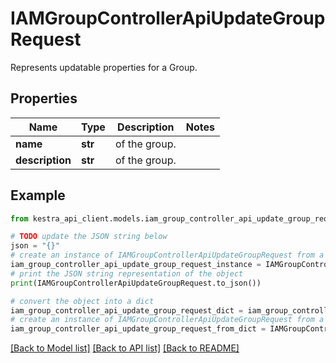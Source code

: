 # IAMGroupControllerApiUpdateGroupRequest

Represents updatable properties for a Group.

## Properties

Name | Type | Description | Notes
------------ | ------------- | ------------- | -------------
**name** | **str** | of the group. | 
**description** | **str** | of the group. | 

## Example

```python
from kestra_api_client.models.iam_group_controller_api_update_group_request import IAMGroupControllerApiUpdateGroupRequest

# TODO update the JSON string below
json = "{}"
# create an instance of IAMGroupControllerApiUpdateGroupRequest from a JSON string
iam_group_controller_api_update_group_request_instance = IAMGroupControllerApiUpdateGroupRequest.from_json(json)
# print the JSON string representation of the object
print(IAMGroupControllerApiUpdateGroupRequest.to_json())

# convert the object into a dict
iam_group_controller_api_update_group_request_dict = iam_group_controller_api_update_group_request_instance.to_dict()
# create an instance of IAMGroupControllerApiUpdateGroupRequest from a dict
iam_group_controller_api_update_group_request_from_dict = IAMGroupControllerApiUpdateGroupRequest.from_dict(iam_group_controller_api_update_group_request_dict)
```
[[Back to Model list]](../README.md#documentation-for-models) [[Back to API list]](../README.md#documentation-for-api-endpoints) [[Back to README]](../README.md)


